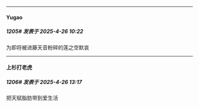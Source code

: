 ﻿
*****

####  Yugao  
##### 1205#       发表于 2025-4-26 10:22

为即将被进藤天音粉碎的莲之空默哀


*****

####  上杉打老虎  
##### 1206#       发表于 2025-4-26 13:17

把天赋脂肪带到爱生活

